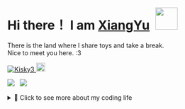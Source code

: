 # Hi there！ I am [XiangYu](https://Kisky3.github.io)&nbsp;&nbsp;<img src="https://media.giphy.com/media/mGcNjsfWAjY5AEZNw6/giphy.gif" width="50">
There is the land where I share toys and take a break. <br />
Nice to meet you here. :3

<a href="https://github.com/Kisky3/Kisky3/">
    <img src="https://komarev.com/ghpvc/?username=Kisky3" alt="Kisky3" />
</a>
 <a href="http://twitter.com/koko01260126">
   <img height="20" src="https://img.shields.io/twitter/follow/koko01260126?label=Twitter&logo=twitter&style=flat" />
</a>

![](https://github-profile-summary-cards.vercel.app/api/cards/repos-per-language?username=kisky3&theme=solarized)&nbsp;&nbsp;
![](https://github-profile-summary-cards.vercel.app/api/cards/stats?username=kisky3&theme=solarized)

<details>
<summary>💬 Click to see more about my coding life </summary>
<br />
 <div>
    <p>Front End Skills:</p>
    <img src="https://img.shields.io/badge/Javascript-276DC3.svg?logo=javascript&style=flat">
    <img src="https://img.shields.io/badge/-TypeScript-007ACC.svg?logo=typescript&style=flat&logoColor=4FC08D">
    <img src="https://img.shields.io/badge/-CSS3-1572B6.svg?logo=css3&style=flat">
    <img src="https://img.shields.io/badge/-HTML5-333.svg?logo=html5&style=flat">
    <img src="https://img.shields.io/badge/Sass-CC6699?style=flat&logo=sass&logoColor=white">
    <img src="https://img.shields.io/badge/-Bootstrap-563D7C.svg?logo=bootstrap&style=flat">
    <img src="https://img.shields.io/badge/-React-555.svg?logo=react&style=flat">
    <img src="https://img.shields.io/badge/Vue.js-35495E?style=flat&logo=vue.js&logoColor=4FC08D">
    <br />  
    <br />  
    <p>Other Tools:</p> 
    <img src="https://img.shields.io/badge/-Visual%20Studio%20Code-007ACC.svg?logo=visual-studio-code&style=flat">
    <img src="https://img.shields.io/badge/Slack-4A154B?style=flat&logo=slack&logoColor=white">
    <img src="https://img.shields.io/badge/-Amazon%20AWS-232F3E.svg?logo=amazon-aws&style=flat">
    <img src="https://img.shields.io/badge/-Google%20Cloud-EEE.svg?logo=google-cloud&style=flat">
    <img src="https://img.shields.io/badge/-GitHub-181717.svg?logo=github&style=flat">
    <img src="https://img.shields.io/badge/-Docker-EEE.svg?logo=docker&style=flat">
    <img src="https://aleen42.github.io/badges/src/photoshop.svg">
   
  </div>
   
<br />  
<p>Github Status:</p>
    
![](https://github-profile-summary-cards.vercel.app/api/cards/profile-details?username=kisky3&theme=solarized) 
    
</details>


<!--
**Kisky3/Kisky3** is a ✨ _special_ ✨ repository because its `README.md` (this file) appears on your GitHub profile.

Here are some ideas to get you started:

- 🔭 I’m currently working on ...
- 🌱 I’m currently learning ...
- 👯 I’m looking to collaborate on ...
- 🤔 I’m looking for help with ...
- 💬 Ask me about ...
- 📫 How to reach me: ...
- 😄 Pronouns: ...
- ⚡ Fun fact: ...
-->
